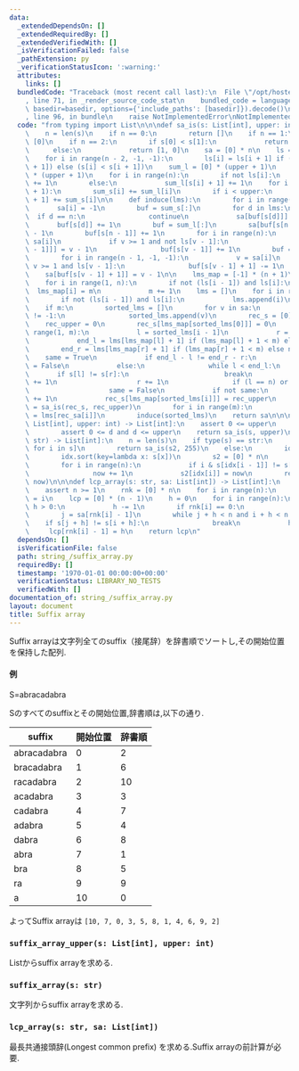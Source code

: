 ```yaml
---
data:
  _extendedDependsOn: []
  _extendedRequiredBy: []
  _extendedVerifiedWith: []
  _isVerificationFailed: false
  _pathExtension: py
  _verificationStatusIcon: ':warning:'
  attributes:
    links: []
  bundledCode: "Traceback (most recent call last):\n  File \"/opt/hostedtoolcache/PyPy/3.7.13/x64/site-packages/onlinejudge_verify/documentation/build.py\"\
    , line 71, in _render_source_code_stat\n    bundled_code = language.bundle(stat.path,\
    \ basedir=basedir, options={'include_paths': [basedir]}).decode()\n  File \"/opt/hostedtoolcache/PyPy/3.7.13/x64/site-packages/onlinejudge_verify/languages/python.py\"\
    , line 96, in bundle\n    raise NotImplementedError\nNotImplementedError\n"
  code: "from typing import List\n\n\ndef sa_is(s: List[int], upper: int) -> List[int]:\n\
    \    n = len(s)\n    if n == 0:\n        return []\n    if n == 1:\n        return\
    \ [0]\n    if n == 2:\n        if s[0] < s[1]:\n            return [0, 1]\n  \
    \      else:\n            return [1, 0]\n    sa = [0] * n\n    ls = [0] * n\n\
    \    for i in range(n - 2, -1, -1):\n        ls[i] = ls[i + 1] if (s[i] == s[i\
    \ + 1]) else (s[i] < s[i + 1])\n    sum_l = [0] * (upper + 1)\n    sum_s = [0]\
    \ * (upper + 1)\n    for i in range(n):\n        if not ls[i]:\n            sum_s[s[i]]\
    \ += 1\n        else:\n            sum_l[s[i] + 1] += 1\n    for i in range(upper\
    \ + 1):\n        sum_s[i] += sum_l[i]\n        if i < upper:\n            sum_l[i\
    \ + 1] += sum_s[i]\n\n    def induce(lms):\n        for i in range(n):\n     \
    \       sa[i] = -1\n        buf = sum_s[:]\n        for d in lms:\n          \
    \  if d == n:\n                continue\n            sa[buf[s[d]]] = d\n     \
    \       buf[s[d]] += 1\n        buf = sum_l[:]\n        sa[buf[s[n - 1]]] = n\
    \ - 1\n        buf[s[n - 1]] += 1\n        for i in range(n):\n            v =\
    \ sa[i]\n            if v >= 1 and not ls[v - 1]:\n                sa[buf[s[v\
    \ - 1]]] = v - 1\n                buf[s[v - 1]] += 1\n        buf = sum_l[:]\n\
    \        for i in range(n - 1, -1, -1):\n            v = sa[i]\n            if\
    \ v >= 1 and ls[v - 1]:\n                buf[s[v - 1] + 1] -= 1\n            \
    \    sa[buf[s[v - 1] + 1]] = v - 1\n\n    lms_map = [-1] * (n + 1)\n    m = 0\n\
    \    for i in range(1, n):\n        if not (ls[i - 1]) and ls[i]:\n          \
    \  lms_map[i] = m\n            m += 1\n    lms = []\n    for i in range(1, n):\n\
    \        if not (ls[i - 1]) and ls[i]:\n            lms.append(i)\n    induce(lms)\n\
    \    if m:\n        sorted_lms = []\n        for v in sa:\n            if lms_map[v]\
    \ != -1:\n                sorted_lms.append(v)\n        rec_s = [0] * m\n    \
    \    rec_upper = 0\n        rec_s[lms_map[sorted_lms[0]]] = 0\n        for i in\
    \ range(1, m):\n            l = sorted_lms[i - 1]\n            r = sorted_lms[i]\n\
    \            end_l = lms[lms_map[l] + 1] if (lms_map[l] + 1 < m) else n\n    \
    \        end_r = lms[lms_map[r] + 1] if (lms_map[r] + 1 < m) else n\n        \
    \    same = True\n            if end_l - l != end_r - r:\n                same\
    \ = False\n            else:\n                while l < end_l:\n             \
    \       if s[l] != s[r]:\n                        break\n                    l\
    \ += 1\n                    r += 1\n                if (l == n) or (s[l] != s[r]):\n\
    \                    same = False\n            if not same:\n                rec_upper\
    \ += 1\n            rec_s[lms_map[sorted_lms[i]]] = rec_upper\n        rec_sa\
    \ = sa_is(rec_s, rec_upper)\n        for i in range(m):\n            sorted_lms[i]\
    \ = lms[rec_sa[i]]\n        induce(sorted_lms)\n    return sa\n\n\ndef suffix_array_upper(s:\
    \ List[int], upper: int) -> List[int]:\n    assert 0 <= upper\n    for d in s:\n\
    \        assert 0 <= d and d <= upper\n    return sa_is(s, upper)\n\n\ndef suffix_array(s:\
    \ str) -> List[int]:\n    n = len(s)\n    if type(s) == str:\n        s2 = [ord(i)\
    \ for i in s]\n        return sa_is(s2, 255)\n    else:\n        idx = list(range(n))\n\
    \        idx.sort(key=lambda x: s[x])\n        s2 = [0] * n\n        now = 0\n\
    \        for i in range(n):\n            if i & s[idx[i - 1]] != s[idx[i]]:\n\
    \                now += 1\n            s2[idx[i]] = now\n        return sa_is(s2,\
    \ now)\n\n\ndef lcp_array(s: str, sa: List[int]) -> List[int]:\n    n = len(s)\n\
    \    assert n >= 1\n    rnk = [0] * n\n    for i in range(n):\n        rnk[sa[i]]\
    \ = i\n    lcp = [0] * (n - 1)\n    h = 0\n    for i in range(n):\n        if\
    \ h > 0:\n            h -= 1\n        if rnk[i] == 0:\n            continue\n\
    \        j = sa[rnk[i] - 1]\n        while j + h < n and i + h < n:\n        \
    \    if s[j + h] != s[i + h]:\n                break\n            h += 1\n   \
    \     lcp[rnk[i] - 1] = h\n    return lcp\n"
  dependsOn: []
  isVerificationFile: false
  path: string_/suffix_array.py
  requiredBy: []
  timestamp: '1970-01-01 00:00:00+00:00'
  verificationStatus: LIBRARY_NO_TESTS
  verifiedWith: []
documentation_of: string_/suffix_array.py
layout: document
title: Suffix array
---
```


Suffix arrayは文字列全てのsuffix（接尾辞）を辞書順でソートし,その開始位置を保持した配列.

#### 例
S=abracadabra

Sのすべてのsuffixとその開始位置,辞書順は,以下の通り.

|suffix|開始位置|辞書順|
|----|----|----|
|abracadabra|0|2|
|bracadabra|1|6|
|racadabra|2|10|
|acadabra|3|3|
|cadabra|4|7|
|adabra|5|4|
|dabra|6|8|
|abra|7|1|
|bra|8|5|
|ra|9|9|
|a|10|0|

よってSuffix arrayは `[10, 7, 0, 3, 5, 8, 1, 4, 6, 9, 2]`

### `suffix_array_upper(s: List[int], upper: int)`

Listからsuffix arrayを求める.

### `suffix_array(s: str)`

文字列からsuffix arrayを求める.

### `lcp_array(s: str, sa: List[int])`

最長共通接頭辞(Longest common prefix)
を求める.Suffix arrayの前計算が必要.
